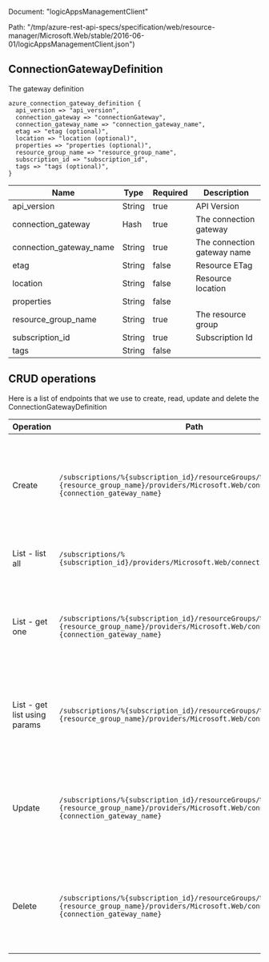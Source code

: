 Document: "logicAppsManagementClient"


Path: "/tmp/azure-rest-api-specs/specification/web/resource-manager/Microsoft.Web/stable/2016-06-01/logicAppsManagementClient.json")

## ConnectionGatewayDefinition

The gateway definition

```puppet
azure_connection_gateway_definition {
  api_version => "api_version",
  connection_gateway => "connectionGateway",
  connection_gateway_name => "connection_gateway_name",
  etag => "etag (optional)",
  location => "location (optional)",
  properties => "properties (optional)",
  resource_group_name => "resource_group_name",
  subscription_id => "subscription_id",
  tags => "tags (optional)",
}
```

| Name        | Type           | Required       | Description       |
| ------------- | ------------- | ------------- | ------------- |
|api_version | String | true | API Version |
|connection_gateway | Hash | true | The connection gateway |
|connection_gateway_name | String | true | The connection gateway name |
|etag | String | false | Resource ETag |
|location | String | false | Resource location |
|properties | String | false |  |
|resource_group_name | String | true | The resource group |
|subscription_id | String | true | Subscription Id |
|tags | String | false |  |



## CRUD operations

Here is a list of endpoints that we use to create, read, update and delete the ConnectionGatewayDefinition

| Operation | Path | Verb | Description | OperationID |
| ------------- | ------------- | ------------- | ------------- | ------------- |
|Create|`/subscriptions/%{subscription_id}/resourceGroups/%{resource_group_name}/providers/Microsoft.Web/connectionGateways/%{connection_gateway_name}`|Put|Creates or updates a specific gateway for under a subscription and in a specific resource group|ConnectionGateways_CreateOrUpdate|
|List - list all|`/subscriptions/%{subscription_id}/providers/Microsoft.Web/connectionGateways`|Get|Gets a list of gateways under a subscription|ConnectionGateways_List|
|List - get one|`/subscriptions/%{subscription_id}/resourceGroups/%{resource_group_name}/providers/Microsoft.Web/connectionGateways/%{connection_gateway_name}`|Get|Gets a specific gateway under a subscription and in a specific resource group|ConnectionGateways_Get|
|List - get list using params|`/subscriptions/%{subscription_id}/resourceGroups/%{resource_group_name}/providers/Microsoft.Web/connectionGateways`|Get|Gets a list of gateways under a subscription and in a specific resource group|ConnectionGateways_ListByResourceGroup|
|Update|`/subscriptions/%{subscription_id}/resourceGroups/%{resource_group_name}/providers/Microsoft.Web/connectionGateways/%{connection_gateway_name}`|Put|Creates or updates a specific gateway for under a subscription and in a specific resource group|ConnectionGateways_CreateOrUpdate|
|Delete|`/subscriptions/%{subscription_id}/resourceGroups/%{resource_group_name}/providers/Microsoft.Web/connectionGateways/%{connection_gateway_name}`|Delete|Deletes a specific gateway for under a subscription and in a specific resource group|ConnectionGateways_Delete|
